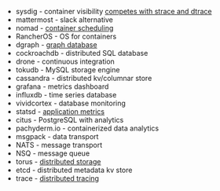 - sysdig - container visibility [competes with strace and dtrace](https://t.co/G5HaLean0F)
- mattermost - slack alternative
- nomad - [container scheduling](https://sysdig.com/blog/the-container-ecosystem-project/)
- RancherOS - OS for containers
- dgraph - [graph database](https://github.com/dgraph-io/dgraph)
- cockroachdb - distributed SQL database
- drone - continuous integration
- tokudb - MySQL storage engine
- cassandra - distributed kv/columnar store
- grafana - metrics dashboard
- influxdb - time series database
- vividcortex - database monitoring
- statsd - [application metrics](https://codeascraft.com/2011/02/15/measure-anything-measure-everything/)
- citus - PostgreSQL with analytics
- pachyderm.io - containerized data analytics
- msgpack - data transport
- NATS - message transport
- NSQ - message queue
- torus - [distributed storage](https://github.com/coreos/torus)
- etcd - distributed metadata kv store
- trace - [distributed tracing](https://github.com/SpirentOrion/trace)
